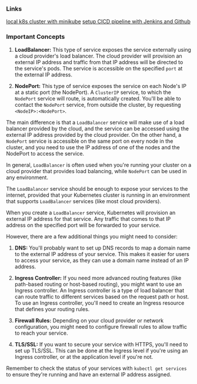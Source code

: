 ### Links ###
[local k8s cluster with minikube](https://www.linkedin.com/pulse/getting-started-minikube-setting-up-local-kubernetes-cluster-mealy/)
[setup CICD pipeline with Jenkins and Github](https://github.com/mjah/kubernetes-jenkins-cicd-pipeline-example)

### Important Concepts ###

1. **LoadBalancer:** This type of service exposes the service externally using a cloud provider's load balancer. The cloud provider will provision an external IP address and traffic from that IP address will be directed to the service's pods. The service is accessible on the specified `port` at the external IP address.

2. **NodePort:** This type of service exposes the service on each Node's IP at a static port (the NodePort). A `ClusterIP` service, to which the `NodePort` service will route, is automatically created. You'll be able to contact the `NodePort` service, from outside the cluster, by requesting `<NodeIP>:<NodePort>`. 

The main difference is that a `LoadBalancer` service will make use of a load balancer provided by the cloud, and the service can be accessed using the external IP address provided by the cloud provider. On the other hand, a `NodePort` service is accessible on the same port on every node in the cluster, and you need to use the IP address of one of the nodes and the NodePort to access the service.

In general, `LoadBalancer` is often used when you're running your cluster on a cloud provider that provides load balancing, while `NodePort` can be used in any environment.

The `LoadBalancer` service should be enough to expose your services to the internet, provided that your Kubernetes cluster is running in an environment that supports `LoadBalancer` services (like most cloud providers).

When you create a `LoadBalancer` service, Kubernetes will provision an external IP address for that service. Any traffic that comes to that IP address on the specified port will be forwarded to your service.

However, there are a few additional things you might need to consider:

1. **DNS:** You'll probably want to set up DNS records to map a domain name to the external IP address of your service. This makes it easier for users to access your service, as they can use a domain name instead of an IP address.

2. **Ingress Controller:** If you need more advanced routing features (like path-based routing or host-based routing), you might want to use an Ingress controller. An Ingress controller is a type of load balancer that can route traffic to different services based on the request path or host. To use an Ingress controller, you'll need to create an Ingress resource that defines your routing rules.

3. **Firewall Rules:** Depending on your cloud provider or network configuration, you might need to configure firewall rules to allow traffic to reach your service.

4. **TLS/SSL:** If you want to secure your service with HTTPS, you'll need to set up TLS/SSL. This can be done at the Ingress level if you're using an Ingress controller, or at the application level if you're not.

Remember to check the status of your services with `kubectl get services` to ensure they're running and have an external IP address assigned.
